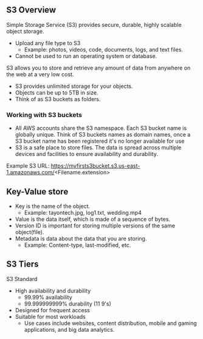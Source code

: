 ## S3 Overview
Simple Storage Service (S3) provides secure, durable, highly scalable object storage.
- Upload any file type to S3
  - Example: photos, videos, code, documents, logs, and text files.
- Cannot be used to run an operating system or database.

S3 allows you to store and retrieve any amount of data from anywhere on the web at a very low cost.
  - S3 provides unlimited storage for your objects.
  - Objects can be up to 5TB in size.
  - Think of as S3 buckets as folders.

  ### Working with S3 buckets
  - All AWS accounts share the S3 namespace. Each S3 bucket name is globally unique. Think of S3 buckets names as domain names, once a S3 bucket name has been registered it's no longer available for use
  - S3 is a safe place to store files. The data is spread across multiple devices and facilities to ensure availability and durability.

  Example S3 URL:
  https://myfirsts3bucket.s3.us-east-1.amazonaws.com/<Filename.extension>

## Key-Value store
- Key is the name of the object.
  - Example: tayontech.jpg, log1.txt, wedding.mp4
- Value is the data itself, which is made of a sequence of bytes.
- Version ID is important for storing multiple versions of the same object(file).
- Metadata is data about the data that you are storing.
  - Example: Content-type, last-modified, etc.

## S3 Tiers
S3 Standard
- High availability and durability
  - 99.99% availability
  - 99.999999999% durability (11 9's)
- Designed for frequent access
- Suitable for most workloads
  - Use cases include websites, content distribution, mobile and gaming applications, and big data analytics.
